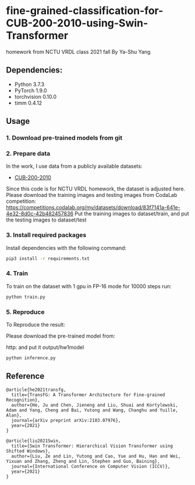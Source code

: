 # fine-grained-classification-for-CUB-200-2010-using-Swin-Transformer
homework from NCTU VRDL class 2021 fall
By Ya-Shu Yang


## Dependencies:
+ Python 3.7.3
+ PyTorch 1.9.0
+ torchvision 0.10.0
+ timm 0.4.12

## Usage
### 1. Download pre-trained models from git



### 2. Prepare data

In the work, I use data from a publicly available datasets:

+ [CUB-200-2010](http://www.vision.caltech.edu/visipedia/CUB-200.html)

Since this code is for NCTU VRDL homework, the dataset is adjusted here.
Please download the training images and testing images from CodaLab competition:
https://competitions.codalab.org/my/datasets/download/83f7141a-641e-4e32-8d0c-42b482457836
Put the training images to dataset/train, and put the testing images to dataset/test



### 3. Install required packages

Install dependencies with the following command:

```bash
pip3 install -r requirements.txt
```

### 4. Train

To train on the dataset with 1 gpu in FP-16 mode for 10000 steps run:

```bash
python train.py
```

### 5. Reproduce

To Reproduce the result:

Please download the pre-trained model from:

http:
and put it output/hw1model

```bash
python inference.py
```


## Reference


```
@article{he2021transfg,
  title={TransFG: A Transformer Architecture for Fine-grained Recognition},
  author={He, Ju and Chen, Jieneng and Liu, Shuai and Kortylewski, Adam and Yang, Cheng and Bai, Yutong and Wang, Changhu and Yuille, Alan},
  journal={arXiv preprint arXiv:2103.07976},
  year={2021}
}
```
```
@article{liu2021Swin,
  title={Swin Transformer: Hierarchical Vision Transformer using Shifted Windows},
  author={Liu, Ze and Lin, Yutong and Cao, Yue and Hu, Han and Wei, Yixuan and Zhang, Zheng and Lin, Stephen and Guo, Baining},
  journal={International Conference on Computer Vision (ICCV)},
  year={2021}
}
```

